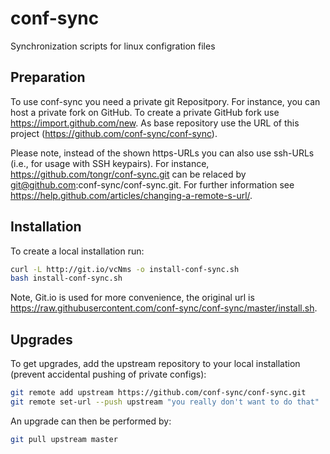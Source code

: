 # conf-sync
Synchronization scripts for linux configration files

## Preparation
To use conf-sync you need a private git Repositpory. For instance, you can host a private fork on GitHub.
To create a private GitHub fork use https://import.github.com/new. As base repository use the URL of this project (https://github.com/conf-sync/conf-sync).

Please note, instead of the shown https-URLs you can also use ssh-URLs (i.e., for usage with SSH keypairs). For instance, https://github.com/tongr/conf-sync.git can be relaced by git@github.com:conf-sync/conf-sync.git. For further information see https://help.github.com/articles/changing-a-remote-s-url/.

## Installation
To create a local installation run:
```sh
curl -L http://git.io/vcNms -o install-conf-sync.sh
bash install-conf-sync.sh
```
Note, Git.io is used for more convenience, the original url is https://raw.githubusercontent.com/conf-sync/conf-sync/master/install.sh.

## Upgrades
To get upgrades, add the upstream repository to your local installation (prevent accidental pushing of private configs):
```sh
git remote add upstream https://github.com/conf-sync/conf-sync.git
git remote set-url --push upstream "you really don't want to do that"
```
An upgrade can then be performed by:
```sh
git pull upstream master
```
